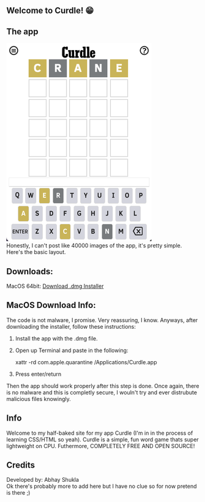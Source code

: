 ## Welcome to Curdle! 😁

## The app
![Layout](CurdleUI.png)
<br/>Honestly, I can't post like 40000 images of the app, it's pretty simple. Here's the basic layout.

## Downloads:
MacOS 64bit: <a href="CurdleMacOS-64.zip">Download .dmg Installer</a> <br/>

## MacOS Download Info:
The code is not malware, I promise. Very reassuring, I know. Anyways, after downloading the installer, follow these instructions:

1. Install the app with the .dmg file.
2. Open up Terminal and paste in the following:
    
    xattr -rd com.apple.quarantine /Applications/Curdle.app
    
3. Press enter/return

Then the app should work properly after this step is done. Once again, there is no malware and this is completly secure, I wouln't try and ever distrubute malicious files knowingly.

## Info
Welcome to my half-baked site for my app Curdle (I'm in in the process of learning CSS/HTML so yeah). Curdle is a simple, fun word game thats super lightweight on CPU. Futhermore, COMPLETELY FREE AND OPEN SOURCE!

## Credits
Developed by: Abhay Shukla <br/>
Ok there's probably more to add here but I have no clue so for now pretend is there ;)
